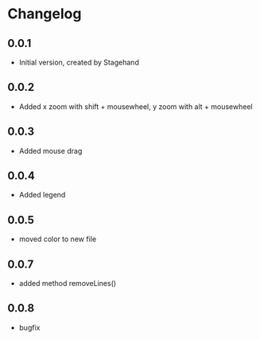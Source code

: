 # Changelog

## 0.0.1

- Initial version, created by Stagehand

## 0.0.2
- Added x zoom with shift + mousewheel, y zoom with alt + mousewheel

## 0.0.3
- Added mouse drag

## 0.0.4
- Added legend

## 0.0.5
- moved color to new file

## 0.0.7
- added method removeLines()

## 0.0.8
- bugfix
